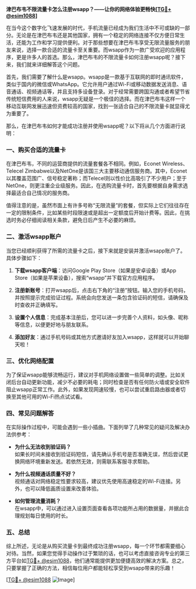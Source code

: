**津巴布韦不限流量卡怎么注册wsapp？——让你的网络体验更畅快[[TG💪+ @esim1088](https://t.me/s/esim1088)]**

在当今这个数字化飞速发展的时代，手机流量已经成为我们生活中不可或缺的一部分。无论是在津巴布韦还是其他国家，拥有一个稳定的网络连接不仅方便日常生活，还能为工作和学习提供便利。对于那些想要在津巴布韦享受无限流量服务的朋友来说，选择一款合适的流量卡至关重要。而wsapp作为一款广受欢迎的应用程序，更是许多人的首选。那么，津巴布韦的不限流量卡如何注册wsapp呢？接下来，我们就来详细解答这个问题。

首先，我们需要了解什么是wsapp。wsapp是一款基于互联网的即时通讯软件，类似于国内的微信或WhatsApp。它允许用户通过Wi-Fi或移动数据发送消息、语音通话、视频通话等，并且支持多设备登录。对于经常需要跨国沟通或者希望节省传统短信费用的人来说，wsapp无疑是一个极佳的选择。而在津巴布韦这样一个移动互联网发展迅速但资费较高的国家，找到一张适合自己的不限流量卡就显得尤为重要了。

那么，在津巴布韦如何才能成功注册并使用wsapp呢？以下将从几个方面进行说明：

### **一、购买合适的流量卡**
在津巴布韦，不同的运营商提供的流量套餐各不相同。例如，Econet Wireless、Telecel Zimbabwe以及NetOne是该国三大主要移动通信服务商。其中，Econet以其覆盖范围广、信号稳定著称；而Telecel则以性价比高吸引了不少用户；至于NetOne，则更注重企业级服务。因此，在选购流量卡时，首先要根据自身需求选择最适合自己情况的服务商。

值得注意的是，虽然市面上有许多号称“无限流量”的套餐，但实际上它们往往存在一定的限制条件，比如某些时段限速或是超出一定额度后开始计费等。因此，在挑选时务必仔细阅读相关条款，避免日后产生不必要的麻烦。

### **二、激活wsapp账户**
当您已经顺利获得了所需的流量卡之后，接下来就是安装并激活wsapp账户了。具体步骤如下：

1. **下载wsapp客户端**：访问Google Play Store（如果是安卓设备）或App Store（如果是苹果设备），搜索“wsapp”并下载官方应用程序。
   
2. **注册新账号**：打开wsapp后，点击右下角的“注册”按钮。输入您的手机号码，并按照提示完成验证过程。系统会向您发送一条包含验证码的短信，请确保及时查收并正确填写。

3. **设置个人信息**：完成基本注册后，您可以进一步完善个人资料，如头像、昵称等信息，以便更好地与朋友联系。

4. **添加好友**：通过手机号码或其他方式邀请好友加入wsapp，这样就可以开始聊天啦！

### **三、优化网络配置**
为了保证wsapp能够流畅运行，建议对手机网络设置做一些简单的调整。比如关闭后台自动更新功能，减少不必要的耗电；同时检查是否有任何防火墙或安全软件阻止wsapp正常工作。此外，如果发现网速较慢，也可以尝试重启路由器或者切换至其他可用的Wi-Fi热点试试看。

### **四、常见问题解答**
在实际操作过程中，可能会遇到一些小插曲。下面列举了几种常见的疑问及解决办法供参考：

- **为什么无法收到验证码？**  
  如果长时间未接收到验证码短信，请先确认手机号是否准确无误，然后尝试更换网络环境重新发送。若依然无效，则需联系客服寻求帮助。

- **为什么视频通话质量不好？**  
  视频通话对网络稳定性要求较高，建议优先使用高速稳定的Wi-Fi连接。另外，也可以降低画质设置来改善体验。

- **如何管理流量消耗？**  
  在wsapp中，可以通过进入设置页面查看各项功能所占用的数据量，并据此合理规划每日使用的时长。

### **五、总结**
综上所述，无论是从购买流量卡到最终成功注册wsapp，每一个环节都需要细心对待。当然，如果您觉得手动操作过于繁琐的话，也可以考虑直接咨询专业的第三方平台如[TG💪+ @esim1088](https://t.me/s/esim1088)，他们通常能提供更加便捷高效的解决方案。总之，只要掌握了正确的方法，相信每位用户都能轻松享受到wsapp带来的乐趣！

[[TG💪+ @esim1088](https://t.me/s/esim1088) ![Image](https://i.postimg.cc/4NQfJmqS/Snipaste-2025-05-13-00-14-12.png)]